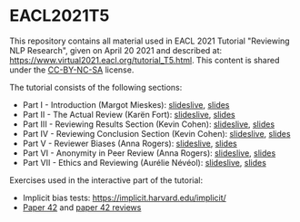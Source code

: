 # EACL2021T5

This repository contains all material used in EACL 2021 Tutorial "Reviewing NLP Research", given on April 20 2021 and described at: https://www.virtual2021.eacl.org/tutorial_T5.html. This content is shared under the [CC-BY-NC-SA](https://creativecommons.org/licenses/by-nc-sa/2.0/) license.

The tutorial consists of the following sections:

 * Part I - Introduction (Margot Mieskes): [slideslive](https://slideslive.com/38955743), [slides](./EACL_2021_pt1_intro.pdf)
 * Part II - The Actual Review (Karën Fort): [slideslive](https://slideslive.com/38955744), [slides](./EACL_2021_pt2_theActualReview.pdf)
 * Part III - Reviewing Results Section (Kevin Cohen): [slideslive](https://slideslive.com/38955748), [slides](./EACL_2021_pt3_resultsSection.pdf)
 * Part IV - Reviewing Conclusion Section (Kevin Cohen): [slideslive](https://slideslive.com/38955752/), [slides](./EACL_2021_pt4_conclusionSection.pdf)
 * Part V - Reviewer Biases (Anna Rogers): [slideslive](https://slideslive.com/38955745), [slides](./EACL_2021_pt5_biases.pdf)
 * Part VI - Anonymity in Peer Review (Anna Rogers): [slideslive](https://slideslive.com/38955746), [slides](./EACL_2021_pt6_anonymity.pdf)
 * Part VII - Ethics and Reviewing (Aurélie Névéol): [slideslive](https://slideslive.com/38955747), [slides](./EACL_2021_pt7_ethics.pdf)

Exercises used in the interactive part of the tutorial:

- Implicit bias tests: https://implicit.harvard.edu/implicit/
- [Paper 42](./EACL_2021_Paper42.pdf) and [paper 42 reviews](./EACL_2021_Paper42_ReviewersReports.pdf)
